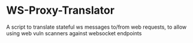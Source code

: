 # WS-Proxy-Translator
A script to translate stateful ws messages to/from web requests, to allow using web vuln scanners against websocket endpoints
